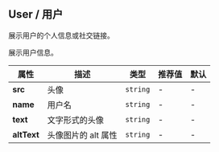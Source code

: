 ## User / 用户

展示用户的个人信息或社交链接。

<ex-code name="ex-user-basic">

展示用户信息。

</ex-code>

<ex-code name="ex-user-description"></ex-code>

<ex-code name="ex-user-social"></ex-code>

<ex-footer edit-link="https://github.com/geist-org/vue/edit/master/docs/zh-cn/components/user.md">

| 属性        | 描述                | 类型     | 推荐值 | 默认 |
| ----------- | ------------------- | -------- | ------ | ---- |
| **src**     | 头像                | `string` | -      | -    |
| **name**    | 用户名              | `string` | -      | -    |
| **text**    | 文字形式的头像      | `string` | -      | -    |
| **altText** | 头像图片的 alt 属性 | `string` | -      | -    |

</ex-footer>
